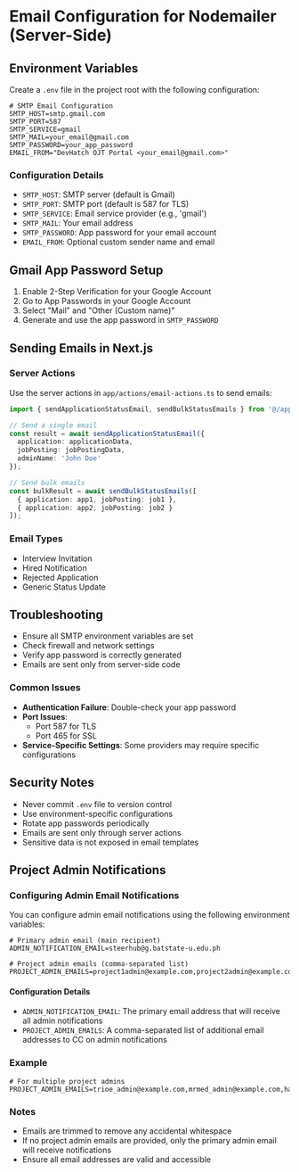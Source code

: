 # Email Configuration for Nodemailer (Server-Side)

## Environment Variables

Create a `.env` file in the project root with the following configuration:

```env
# SMTP Email Configuration
SMTP_HOST=smtp.gmail.com
SMTP_PORT=587
SMTP_SERVICE=gmail
SMTP_MAIL=your_email@gmail.com
SMTP_PASSWORD=your_app_password
EMAIL_FROM="DevHatch OJT Portal <your_email@gmail.com>"
```

### Configuration Details

- `SMTP_HOST`: SMTP server (default is Gmail)
- `SMTP_PORT`: SMTP port (default is 587 for TLS)
- `SMTP_SERVICE`: Email service provider (e.g., 'gmail')
- `SMTP_MAIL`: Your email address
- `SMTP_PASSWORD`: App password for your email account
- `EMAIL_FROM`: Optional custom sender name and email

## Gmail App Password Setup

1. Enable 2-Step Verification for your Google Account
2. Go to App Passwords in your Google Account
3. Select "Mail" and "Other (Custom name)"
4. Generate and use the app password in `SMTP_PASSWORD`

## Sending Emails in Next.js

### Server Actions

Use the server actions in `app/actions/email-actions.ts` to send emails:

```typescript
import { sendApplicationStatusEmail, sendBulkStatusEmails } from '@/app/actions/email-actions';

// Send a single email
const result = await sendApplicationStatusEmail({
  application: applicationData,
  jobPosting: jobPostingData,
  adminName: 'John Doe'
});

// Send bulk emails
const bulkResult = await sendBulkStatusEmails([
  { application: app1, jobPosting: job1 },
  { application: app2, jobPosting: job2 }
]);
```

### Email Types

- Interview Invitation
- Hired Notification
- Rejected Application
- Generic Status Update

## Troubleshooting

- Ensure all SMTP environment variables are set
- Check firewall and network settings
- Verify app password is correctly generated
- Emails are sent only from server-side code

### Common Issues

- **Authentication Failure**: Double-check your app password
- **Port Issues**: 
  - Port 587 for TLS 
  - Port 465 for SSL
- **Service-Specific Settings**: Some providers may require specific configurations

## Security Notes

- Never commit `.env` file to version control
- Use environment-specific configurations
- Rotate app passwords periodically
- Emails are sent only through server actions
- Sensitive data is not exposed in email templates 

## Project Admin Notifications

### Configuring Admin Email Notifications

You can configure admin email notifications using the following environment variables:

```env
# Primary admin email (main recipient)
ADMIN_NOTIFICATION_EMAIL=steerhub@g.batstate-u.edu.ph

# Project admin emails (comma-separated list)
PROJECT_ADMIN_EMAILS=project1admin@example.com,project2admin@example.com,project3admin@example.com
```

#### Configuration Details
- `ADMIN_NOTIFICATION_EMAIL`: The primary email address that will receive all admin notifications
- `PROJECT_ADMIN_EMAILS`: A comma-separated list of additional email addresses to CC on admin notifications

### Example
```env
# For multiple project admins
PROJECT_ADMIN_EMAILS=trioe_admin@example.com,mrmed_admin@example.com,haptics_admin@example.com
```

### Notes
- Emails are trimmed to remove any accidental whitespace
- If no project admin emails are provided, only the primary admin email will receive notifications
- Ensure all email addresses are valid and accessible 